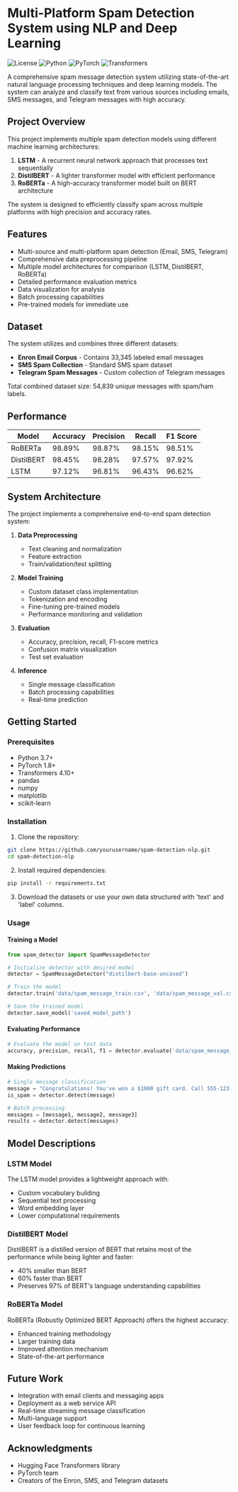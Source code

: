 # Multi-Platform Spam Detection System using NLP and Deep Learning

![License](https://img.shields.io/badge/license-MIT-blue)
![Python](https://img.shields.io/badge/python-3.7%2B-green)
![PyTorch](https://img.shields.io/badge/PyTorch-1.8%2B-red)
![Transformers](https://img.shields.io/badge/Transformers-4.10%2B-yellow)

A comprehensive spam message detection system utilizing state-of-the-art natural language processing techniques and deep learning models. The system can analyze and classify text from various sources including emails, SMS messages, and Telegram messages with high accuracy.

## Project Overview

This project implements multiple spam detection models using different machine learning architectures:

1. **LSTM** - A recurrent neural network approach that processes text sequentially
2. **DistilBERT** - A lighter transformer model with efficient performance
3. **RoBERTa** - A high-accuracy transformer model built on BERT architecture

The system is designed to efficiently classify spam across multiple platforms with high precision and accuracy rates.

## Features

- Multi-source and multi-platform spam detection (Email, SMS, Telegram)
- Comprehensive data preprocessing pipeline
- Multiple model architectures for comparison (LSTM, DistilBERT, RoBERTa)
- Detailed performance evaluation metrics
- Data visualization for analysis
- Batch processing capabilities
- Pre-trained models for immediate use

## Dataset

The system utilizes and combines three different datasets:
- **Enron Email Corpus** - Contains 33,345 labeled email messages
- **SMS Spam Collection** - Standard SMS spam dataset
- **Telegram Spam Messages** - Custom collection of Telegram messages

Total combined dataset size: 54,839 unique messages with spam/ham labels.

## Performance

| Model | Accuracy | Precision | Recall | F1 Score |
|-------|----------|-----------|--------|----------|
| RoBERTa | 98.89% | 98.87% | 98.15% | 98.51% |
| DistilBERT | 98.45% | 98.28% | 97.57% | 97.92% |
| LSTM | 97.12% | 96.81% | 96.43% | 96.62% |

## System Architecture

The project implements a comprehensive end-to-end spam detection system:

1. **Data Preprocessing**
   - Text cleaning and normalization
   - Feature extraction
   - Train/validation/test splitting

2. **Model Training**
   - Custom dataset class implementation
   - Tokenization and encoding
   - Fine-tuning pre-trained models
   - Performance monitoring and validation

3. **Evaluation**
   - Accuracy, precision, recall, F1-score metrics
   - Confusion matrix visualization
   - Test set evaluation

4. **Inference**
   - Single message classification
   - Batch processing capabilities
   - Real-time prediction

## Getting Started

### Prerequisites

- Python 3.7+
- PyTorch 1.8+
- Transformers 4.10+
- pandas
- numpy
- matplotlib
- scikit-learn

### Installation

1. Clone the repository:
```bash
git clone https://github.com/yourusername/spam-detection-nlp.git
cd spam-detection-nlp
```

2. Install required dependencies:
```bash
pip install -r requirements.txt
```

3. Download the datasets or use your own data structured with 'text' and 'label' columns.

### Usage

#### Training a Model

```python
from spam_detector import SpamMessageDetector

# Initialize detector with desired model
detector = SpamMessageDetector("distilbert-base-uncased")

# Train the model
detector.train('data/spam_message_train.csv', 'data/spam_message_val.csv', num_epochs=5)

# Save the trained model
detector.save_model('saved_model_path')
```

#### Evaluating Performance

```python
# Evaluate the model on test data
accuracy, precision, recall, f1 = detector.evaluate('data/spam_message_test.csv')
```

#### Making Predictions

```python
# Single message classification
message = "Congratulations! You've won a $1000 gift card. Call 555-123-4567 now!"
is_spam = detector.detect(message)

# Batch processing
messages = [message1, message2, message3]
results = detector.detect(messages)
```

## Model Descriptions

### LSTM Model

The LSTM model provides a lightweight approach with:
- Custom vocabulary building
- Sequential text processing
- Word embedding layer
- Lower computational requirements

### DistilBERT Model

DistilBERT is a distilled version of BERT that retains most of the performance while being lighter and faster:
- 40% smaller than BERT
- 60% faster than BERT
- Preserves 97% of BERT's language understanding capabilities

### RoBERTa Model

RoBERTa (Robustly Optimized BERT Approach) offers the highest accuracy:
- Enhanced training methodology
- Larger training data
- Improved attention mechanism
- State-of-the-art performance

## Future Work

- Integration with email clients and messaging apps
- Deployment as a web service API
- Real-time streaming message classification
- Multi-language support
- User feedback loop for continuous learning

## Acknowledgments

- Hugging Face Transformers library
- PyTorch team
- Creators of the Enron, SMS, and Telegram datasets
